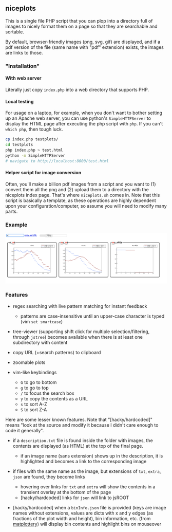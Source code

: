 ## niceplots

This is a single file PHP script that you can plop into a directory full of images to nicely
format them on a page so that they are searchable and sortable.

By default, browser-friendly images (png, svg, gif) are displayed, and if a pdf version of the file
(same name with "pdf" extension) exists, the images are links to those.

### "Installation"

#### With web server 

Literally just copy `index.php` into a web directory that supports PHP.

#### Local testing

For usage on a laptop, for example, when you don't want to bother setting up an Apache
web server, you can use python's `SimpleHTTPServer` to display the HTML page
after executing the php script with `php`. If you can't `which php`, then tough luck.

```bash
cp index.php testplots/
cd testplots
php index.php > test.html
python -m SimpleHTTPServer
# navigate to http://localhost:8000/test.html
```

#### Helper script for image conversion

Often, you'll make a billion pdf images from a script and you want to (1) convert 
them all the png and (2) upload them to a directory with the niceplots index page.
That's where `niceplots.sh` comes in. Note that this script is basically a template,
as these operations are highly dependent upon your configuration/computer, 
so assume you will need to modify many parts.

### Example

![example](example.png)

### Features

* regex searching with live pattern matching for instant feedback
  * patterns are case-insensitive until an upper-case character is typed (vim `set smartcase`)

* tree-viewer (supporting shift click for multiple selection/filtering, through `jstree`) becomes
available when there is at least one subdirectory with content

* copy URL (+search patterns) to clipboard

* zoomable plots

* vim-like keybindings 
  * `G` to go to bottom
  * `g` to go to top
  * `/` to focus the search box
  * `y` to copy the contents as a URL
  * `s` to sort A-Z
  * `S` to sort Z-A

Here are some lesser known features. Note that "[hacky/hardcoded]" means "look at the source and modify it
because I didn't care enough to code it generally".

* if a `description.txt` file is found inside the folder with images, the contents are displayed (as HTML)
at the top of the final page.
  * if an image name (sans extension) shows up in the description, it is highlighted and becomes a link to the corresponding image

* if files with the same name as the image, but extensions of `txt`, `extra`, `json` are found, they become links
  * hovering over links for `txt` and `extra` will show the contents in a transient overlay at the bottom of the page
  * [hacky/hardcoded] links for `json` will link to jsROOT

* [hacky/hardcoded] when a `binInfo.json` file is provided (keys are image names without extensions, values are dicts with x and y edges
(as fractions of the plot width and height), bin information, etc. (from [matplottery](https://github.com/aminnj/matplottery/tree/master/matplottery)) will display bin contents and highlight bins on mouseover

